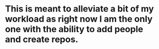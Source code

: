 # This is meant to alleviate a bit of my workload as right now I am the only one with the ability to add people and create repos.
